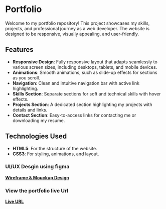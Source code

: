 # Portfolio

Welcome to my portfolio repository! This project showcases my skills, projects, and professional journey as a web developer. The website is designed to be responsive, visually appealing, and user-friendly.

## Features

- **Responsive Design**: Fully responsive layout that adapts seamlessly to various screen sizes, including desktops, tablets, and mobile devices.
- **Animations**: Smooth animations, such as slide-up effects for sections as you scroll.
- **Navigation**: Clean and intuitive navigation bar with active link highlighting.
- **Skills Section**: Separate sections for soft and technical skills with hover effects.
- **Projects Section**: A dedicated section highlighting my projects with details and links.
- **Contact Section**: Easy-to-access links for contacting me or downloading my resume.

## Technologies Used

- **HTML5**: For the structure of the website.
- **CSS3**: For styling, animations, and layout.

### UI/UX Desgin using figma
[**Wireframe & Mouckup Design**](https://www.figma.com/design/QqtECUQdVTrKhmQh5GWgut/Portfolio-Design?node-id=0-1&t=mIP29msyESgZTq1O-1)

### View the portfolio live Url
[**Live URL**](https://noorsroor.github.io/Portfolio/)

